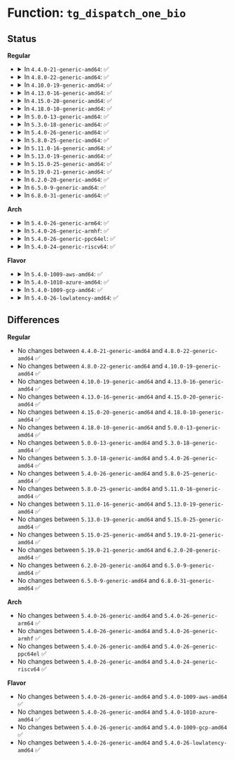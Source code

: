# Function: <code>tg_dispatch_one_bio</code>

## Status
<b>Regular</b>
<ul>
<li>
<details>
<summary>In <code>4.4.0-21-generic-amd64</code>: ✅</summary>

```c
void tg_dispatch_one_bio(struct throtl_grp * tg, bool rw)
```

```json
{
  "name": "tg_dispatch_one_bio",
  "collision_type": "Unique Static",
  "inline_type": "No",
  "funcs": [
    {
      "addr": 18446744071582888944,
      "name": "tg_dispatch_one_bio",
      "external": false,
      "loc": "block/blk-throttle.c:901",
      "file": "block/blk-throttle.c",
      "inline": "seen, unknown",
      "caller_inline": [],
      "caller_func": [
        "block/blk-throttle.c:throtl_pending_timer_fn",
        "block/blk-throttle.c:throtl_pending_timer_fn",
        "block/blk-throttle.c:tg_drain_bios",
        "block/blk-throttle.c:tg_drain_bios"
      ]
    }
  ],
  "symbols": [
    {
      "addr": 18446744071582888944,
      "name": "tg_dispatch_one_bio",
      "section": ".text",
      "bind": "STB_LOCAL",
      "size": 629
    }
  ]
}
```
</details>
</li>
<li>
<details>
<summary>In <code>4.8.0-22-generic-amd64</code>: ✅</summary>

```c
void tg_dispatch_one_bio(struct throtl_grp * tg, bool rw)
```

```json
{
  "name": "tg_dispatch_one_bio",
  "collision_type": "Unique Static",
  "inline_type": "No",
  "funcs": [
    {
      "addr": 18446744071583174624,
      "name": "tg_dispatch_one_bio",
      "external": false,
      "loc": "block/blk-throttle.c:897",
      "file": "block/blk-throttle.c",
      "inline": "seen, unknown",
      "caller_inline": [],
      "caller_func": [
        "block/blk-throttle.c:tg_drain_bios",
        "block/blk-throttle.c:tg_drain_bios",
        "block/blk-throttle.c:throtl_pending_timer_fn",
        "block/blk-throttle.c:throtl_pending_timer_fn"
      ]
    }
  ],
  "symbols": [
    {
      "addr": 18446744071583174624,
      "name": "tg_dispatch_one_bio",
      "section": ".text",
      "bind": "STB_LOCAL",
      "size": 485
    }
  ]
}
```
</details>
</li>
<li>
<details>
<summary>In <code>4.10.0-19-generic-amd64</code>: ✅</summary>

```c
void tg_dispatch_one_bio(struct throtl_grp * tg, bool rw)
```

```json
{
  "name": "tg_dispatch_one_bio",
  "collision_type": "Unique Static",
  "inline_type": "No",
  "funcs": [
    {
      "addr": 18446744071583285840,
      "name": "tg_dispatch_one_bio",
      "external": false,
      "loc": "block/blk-throttle.c:897",
      "file": "block/blk-throttle.c",
      "inline": "seen, unknown",
      "caller_inline": [],
      "caller_func": [
        "block/blk-throttle.c:tg_drain_bios",
        "block/blk-throttle.c:tg_drain_bios",
        "block/blk-throttle.c:throtl_pending_timer_fn",
        "block/blk-throttle.c:throtl_pending_timer_fn"
      ]
    }
  ],
  "symbols": [
    {
      "addr": 18446744071583285840,
      "name": "tg_dispatch_one_bio",
      "section": ".text",
      "bind": "STB_LOCAL",
      "size": 479
    }
  ]
}
```
</details>
</li>
<li>
<details>
<summary>In <code>4.13.0-16-generic-amd64</code>: ✅</summary>

```c
void tg_dispatch_one_bio(struct throtl_grp * tg, bool rw)
```

```json
{
  "name": "tg_dispatch_one_bio",
  "collision_type": "Unique Static",
  "inline_type": "No",
  "funcs": [
    {
      "addr": 18446744071583346256,
      "name": "tg_dispatch_one_bio",
      "external": false,
      "loc": "block/blk-throttle.c:1133",
      "file": "block/blk-throttle.c",
      "inline": "seen, unknown",
      "caller_inline": [],
      "caller_func": [
        "block/blk-throttle.c:tg_drain_bios",
        "block/blk-throttle.c:tg_drain_bios",
        "block/blk-throttle.c:throtl_select_dispatch",
        "block/blk-throttle.c:throtl_select_dispatch"
      ]
    }
  ],
  "symbols": [
    {
      "addr": 18446744071583346256,
      "name": "tg_dispatch_one_bio",
      "section": ".text",
      "bind": "STB_LOCAL",
      "size": 472
    }
  ]
}
```
</details>
</li>
<li>
<details>
<summary>In <code>4.15.0-20-generic-amd64</code>: ✅</summary>

```c
void tg_dispatch_one_bio(struct throtl_grp * tg, bool rw)
```

```json
{
  "name": "tg_dispatch_one_bio",
  "collision_type": "Unique Static",
  "inline_type": "No",
  "funcs": [
    {
      "addr": 18446744071583527632,
      "name": "tg_dispatch_one_bio",
      "external": false,
      "loc": "block/blk-throttle.c:1131",
      "file": "block/blk-throttle.c",
      "inline": "seen, unknown",
      "caller_inline": [],
      "caller_func": [
        "block/blk-throttle.c:tg_drain_bios",
        "block/blk-throttle.c:tg_drain_bios",
        "block/blk-throttle.c:throtl_select_dispatch",
        "block/blk-throttle.c:throtl_select_dispatch"
      ]
    }
  ],
  "symbols": [
    {
      "addr": 18446744071583527632,
      "name": "tg_dispatch_one_bio",
      "section": ".text",
      "bind": "STB_LOCAL",
      "size": 1421
    }
  ]
}
```
</details>
</li>
<li>
<details>
<summary>In <code>4.18.0-10-generic-amd64</code>: ✅</summary>

```c
void tg_dispatch_one_bio(struct throtl_grp * tg, bool rw)
```

```json
{
  "name": "tg_dispatch_one_bio",
  "collision_type": "Unique Static",
  "inline_type": "No",
  "funcs": [
    {
      "addr": 18446744071583742464,
      "name": "tg_dispatch_one_bio",
      "external": false,
      "loc": "block/blk-throttle.c:1129",
      "file": "block/blk-throttle.c",
      "inline": "seen, unknown",
      "caller_inline": [],
      "caller_func": [
        "block/blk-throttle.c:tg_drain_bios",
        "block/blk-throttle.c:tg_drain_bios",
        "block/blk-throttle.c:throtl_select_dispatch",
        "block/blk-throttle.c:throtl_select_dispatch"
      ]
    }
  ],
  "symbols": [
    {
      "addr": 18446744071583742464,
      "name": "tg_dispatch_one_bio",
      "section": ".text",
      "bind": "STB_LOCAL",
      "size": 1218
    }
  ]
}
```
</details>
</li>
<li>
<details>
<summary>In <code>5.0.0-13-generic-amd64</code>: ✅</summary>

```c
void tg_dispatch_one_bio(struct throtl_grp * tg, bool rw)
```

```json
{
  "name": "tg_dispatch_one_bio",
  "collision_type": "Unique Static",
  "inline_type": "No",
  "funcs": [
    {
      "addr": 18446744071583849968,
      "name": "tg_dispatch_one_bio",
      "external": false,
      "loc": "block/blk-throttle.c:1115",
      "file": "block/blk-throttle.c",
      "inline": "seen, unknown",
      "caller_inline": [],
      "caller_func": [
        "block/blk-throttle.c:tg_drain_bios",
        "block/blk-throttle.c:tg_drain_bios",
        "block/blk-throttle.c:throtl_select_dispatch",
        "block/blk-throttle.c:throtl_select_dispatch"
      ]
    }
  ],
  "symbols": [
    {
      "addr": 18446744071583849968,
      "name": "tg_dispatch_one_bio",
      "section": ".text",
      "bind": "STB_LOCAL",
      "size": 1208
    }
  ]
}
```
</details>
</li>
<li>
<details>
<summary>In <code>5.3.0-18-generic-amd64</code>: ✅</summary>

```c
void tg_dispatch_one_bio(struct throtl_grp * tg, bool rw)
```

```json
{
  "name": "tg_dispatch_one_bio",
  "collision_type": "Unique Static",
  "inline_type": "No",
  "funcs": [
    {
      "addr": 18446744071584040496,
      "name": "tg_dispatch_one_bio",
      "external": false,
      "loc": "block/blk-throttle.c:1112",
      "file": "block/blk-throttle.c",
      "inline": "seen, unknown",
      "caller_inline": [],
      "caller_func": [
        "block/blk-throttle.c:tg_drain_bios",
        "block/blk-throttle.c:tg_drain_bios",
        "block/blk-throttle.c:throtl_select_dispatch",
        "block/blk-throttle.c:throtl_select_dispatch"
      ]
    }
  ],
  "symbols": [
    {
      "addr": 18446744071584040496,
      "name": "tg_dispatch_one_bio",
      "section": ".text",
      "bind": "STB_LOCAL",
      "size": 1219
    }
  ]
}
```
</details>
</li>
<li>
<details>
<summary>In <code>5.4.0-26-generic-amd64</code>: ✅</summary>

```c
void tg_dispatch_one_bio(struct throtl_grp * tg, bool rw)
```

```json
{
  "name": "tg_dispatch_one_bio",
  "collision_type": "Unique Static",
  "inline_type": "No",
  "funcs": [
    {
      "addr": 18446744071584144320,
      "name": "tg_dispatch_one_bio",
      "external": false,
      "loc": "block/blk-throttle.c:1114",
      "file": "block/blk-throttle.c",
      "inline": "seen, unknown",
      "caller_inline": [],
      "caller_func": [
        "block/blk-throttle.c:tg_drain_bios",
        "block/blk-throttle.c:tg_drain_bios",
        "block/blk-throttle.c:throtl_select_dispatch",
        "block/blk-throttle.c:throtl_select_dispatch"
      ]
    }
  ],
  "symbols": [
    {
      "addr": 18446744071584144320,
      "name": "tg_dispatch_one_bio",
      "section": ".text",
      "bind": "STB_LOCAL",
      "size": 1331
    }
  ]
}
```
</details>
</li>
<li>
<details>
<summary>In <code>5.8.0-25-generic-amd64</code>: ✅</summary>

```c
void tg_dispatch_one_bio(struct throtl_grp * tg, bool rw)
```

```json
{
  "name": "tg_dispatch_one_bio",
  "collision_type": "Unique Static",
  "inline_type": "No",
  "funcs": [
    {
      "addr": 18446744071584539136,
      "name": "tg_dispatch_one_bio",
      "external": false,
      "loc": "block/blk-throttle.c:1132",
      "file": "block/blk-throttle.c",
      "inline": "seen, unknown",
      "caller_inline": [],
      "caller_func": [
        "block/blk-throttle.c:throtl_dispatch_tg",
        "block/blk-throttle.c:throtl_dispatch_tg"
      ]
    }
  ],
  "symbols": [
    {
      "addr": 18446744071584539136,
      "name": "tg_dispatch_one_bio",
      "section": ".text",
      "bind": "STB_LOCAL",
      "size": 448
    }
  ]
}
```
</details>
</li>
<li>
<details>
<summary>In <code>5.11.0-16-generic-amd64</code>: ✅</summary>

```c
void tg_dispatch_one_bio(struct throtl_grp * tg, bool rw)
```

```json
{
  "name": "tg_dispatch_one_bio",
  "collision_type": "Unique Static",
  "inline_type": "No",
  "funcs": [
    {
      "addr": 18446744071584651088,
      "name": "tg_dispatch_one_bio",
      "external": false,
      "loc": "block/blk-throttle.c:1142",
      "file": "block/blk-throttle.c",
      "inline": "seen, unknown",
      "caller_inline": [],
      "caller_func": [
        "block/blk-throttle.c:throtl_dispatch_tg",
        "block/blk-throttle.c:throtl_dispatch_tg"
      ]
    }
  ],
  "symbols": [
    {
      "addr": 18446744071584651088,
      "name": "tg_dispatch_one_bio",
      "section": ".text",
      "bind": "STB_LOCAL",
      "size": 457
    }
  ]
}
```
</details>
</li>
<li>
<details>
<summary>In <code>5.13.0-19-generic-amd64</code>: ✅</summary>

```c
void tg_dispatch_one_bio(struct throtl_grp * tg, bool rw)
```

```json
{
  "name": "tg_dispatch_one_bio",
  "collision_type": "Unique Static",
  "inline_type": "No",
  "funcs": [
    {
      "addr": 18446744071584678224,
      "name": "tg_dispatch_one_bio",
      "external": false,
      "loc": "block/blk-throttle.c:1142",
      "file": "block/blk-throttle.c",
      "inline": "seen, unknown",
      "caller_inline": [],
      "caller_func": [
        "block/blk-throttle.c:throtl_select_dispatch",
        "block/blk-throttle.c:throtl_select_dispatch"
      ]
    }
  ],
  "symbols": [
    {
      "addr": 18446744071584678224,
      "name": "tg_dispatch_one_bio",
      "section": ".text",
      "bind": "STB_LOCAL",
      "size": 457
    }
  ]
}
```
</details>
</li>
<li>
<details>
<summary>In <code>5.15.0-25-generic-amd64</code>: ✅</summary>

```c
void tg_dispatch_one_bio(struct throtl_grp * tg, bool rw)
```

```json
{
  "name": "tg_dispatch_one_bio",
  "collision_type": "Unique Static",
  "inline_type": "No",
  "funcs": [
    {
      "addr": 18446744071585099552,
      "name": "tg_dispatch_one_bio",
      "external": false,
      "loc": "block/blk-throttle.c:1153",
      "file": "block/blk-throttle.c",
      "inline": "seen, unknown",
      "caller_inline": [],
      "caller_func": [
        "block/blk-throttle.c:throtl_select_dispatch",
        "block/blk-throttle.c:throtl_select_dispatch"
      ]
    }
  ],
  "symbols": [
    {
      "addr": 18446744071585099552,
      "name": "tg_dispatch_one_bio",
      "section": ".text",
      "bind": "STB_LOCAL",
      "size": 882
    }
  ]
}
```
</details>
</li>
<li>
<details>
<summary>In <code>5.19.0-21-generic-amd64</code>: ✅</summary>

```c
void tg_dispatch_one_bio(struct throtl_grp * tg, bool rw)
```

```json
{
  "name": "tg_dispatch_one_bio",
  "collision_type": "Unique Static",
  "inline_type": "No",
  "funcs": [
    {
      "addr": 18446744071585826352,
      "name": "tg_dispatch_one_bio",
      "external": false,
      "loc": "block/blk-throttle.c:1011",
      "file": "block/blk-throttle.c",
      "inline": "seen, unknown",
      "caller_inline": [],
      "caller_func": [
        "block/blk-throttle.c:throtl_select_dispatch",
        "block/blk-throttle.c:throtl_select_dispatch"
      ]
    }
  ],
  "symbols": [
    {
      "addr": 18446744071585826352,
      "name": "tg_dispatch_one_bio",
      "section": ".text",
      "bind": "STB_LOCAL",
      "size": 909
    }
  ]
}
```
</details>
</li>
<li>
<details>
<summary>In <code>6.2.0-20-generic-amd64</code>: ✅</summary>

```c
void tg_dispatch_one_bio(struct throtl_grp * tg, bool rw)
```

```json
{
  "name": "tg_dispatch_one_bio",
  "collision_type": "Unique Static",
  "inline_type": "No",
  "funcs": [
    {
      "addr": 18446744071586607168,
      "name": "tg_dispatch_one_bio",
      "external": false,
      "loc": "block/blk-throttle.c:1040",
      "file": "block/blk-throttle.c",
      "inline": "seen, unknown",
      "caller_inline": [],
      "caller_func": [
        "block/blk-throttle.c:throtl_pending_timer_fn",
        "block/blk-throttle.c:throtl_pending_timer_fn"
      ]
    }
  ],
  "symbols": [
    {
      "addr": 18446744071586607168,
      "name": "tg_dispatch_one_bio",
      "section": ".text",
      "bind": "STB_LOCAL",
      "size": 914
    }
  ]
}
```
</details>
</li>
<li>
<details>
<summary>In <code>6.5.0-9-generic-amd64</code>: ✅</summary>

```c
void tg_dispatch_one_bio(struct throtl_grp * tg, bool rw)
```

```json
{
  "name": "tg_dispatch_one_bio",
  "collision_type": "Unique Static",
  "inline_type": "No",
  "funcs": [
    {
      "addr": 18446744071586865408,
      "name": "tg_dispatch_one_bio",
      "external": false,
      "loc": "block/blk-throttle.c:1039",
      "file": "block/blk-throttle.c",
      "inline": "seen, unknown",
      "caller_inline": [],
      "caller_func": [
        "block/blk-throttle.c:throtl_pending_timer_fn",
        "block/blk-throttle.c:throtl_pending_timer_fn"
      ]
    }
  ],
  "symbols": [
    {
      "addr": 18446744071586865408,
      "name": "tg_dispatch_one_bio",
      "section": ".text",
      "bind": "STB_LOCAL",
      "size": 919
    }
  ]
}
```
</details>
</li>
<li>
<details>
<summary>In <code>6.8.0-31-generic-amd64</code>: ✅</summary>

```c
void tg_dispatch_one_bio(struct throtl_grp * tg, bool rw)
```

```json
{
  "name": "tg_dispatch_one_bio",
  "collision_type": "Unique Static",
  "inline_type": "No",
  "funcs": [
    {
      "addr": 18446744071587143232,
      "name": "tg_dispatch_one_bio",
      "external": false,
      "loc": "block/blk-throttle.c:1045",
      "file": "block/blk-throttle.c",
      "inline": "seen, unknown",
      "caller_inline": [],
      "caller_func": [
        "block/blk-throttle.c:throtl_pending_timer_fn",
        "block/blk-throttle.c:throtl_pending_timer_fn"
      ]
    }
  ],
  "symbols": [
    {
      "addr": 18446744071587143232,
      "name": "tg_dispatch_one_bio",
      "section": ".text",
      "bind": "STB_LOCAL",
      "size": 919
    }
  ]
}
```
</details>
</li>
</ul>
<b>Arch</b>
<ul>
<li>
<details>
<summary>In <code>5.4.0-26-generic-arm64</code>: ✅</summary>

```c
void tg_dispatch_one_bio(struct throtl_grp * tg, bool rw)
```

```json
{
  "name": "tg_dispatch_one_bio",
  "collision_type": "Unique Static",
  "inline_type": "No",
  "funcs": [
    {
      "addr": 18446603336495994968,
      "name": "tg_dispatch_one_bio",
      "external": false,
      "loc": "block/blk-throttle.c:1114",
      "file": "block/blk-throttle.c",
      "inline": "seen, unknown",
      "caller_inline": [],
      "caller_func": [
        "block/blk-throttle.c:tg_drain_bios",
        "block/blk-throttle.c:tg_drain_bios",
        "block/blk-throttle.c:throtl_select_dispatch",
        "block/blk-throttle.c:throtl_select_dispatch"
      ]
    }
  ],
  "symbols": [
    {
      "addr": 18446603336495994968,
      "name": "tg_dispatch_one_bio",
      "section": ".text",
      "bind": "STB_LOCAL",
      "size": 1224
    }
  ]
}
```
</details>
</li>
<li>
<details>
<summary>In <code>5.4.0-26-generic-armhf</code>: ✅</summary>

```c
void tg_dispatch_one_bio(struct throtl_grp * tg, bool rw)
```

```json
{
  "name": "tg_dispatch_one_bio",
  "collision_type": "Unique Static",
  "inline_type": "No",
  "funcs": [
    {
      "addr": 3229335416,
      "name": "tg_dispatch_one_bio",
      "external": false,
      "loc": "block/blk-throttle.c:1114",
      "file": "block/blk-throttle.c",
      "inline": "seen, unknown",
      "caller_inline": [],
      "caller_func": [
        "block/blk-throttle.c:tg_drain_bios",
        "block/blk-throttle.c:tg_drain_bios",
        "block/blk-throttle.c:throtl_select_dispatch",
        "block/blk-throttle.c:throtl_select_dispatch"
      ]
    }
  ],
  "symbols": [
    {
      "addr": 3229335416,
      "name": "tg_dispatch_one_bio",
      "section": ".text",
      "bind": "STB_LOCAL",
      "size": 1504
    }
  ]
}
```
</details>
</li>
<li>
<details>
<summary>In <code>5.4.0-26-generic-ppc64el</code>: ✅</summary>

```c
void tg_dispatch_one_bio(struct throtl_grp * tg, bool rw)
```

```json
{
  "name": "tg_dispatch_one_bio",
  "collision_type": "Unique Static",
  "inline_type": "No",
  "funcs": [
    {
      "addr": 13835058055290222656,
      "name": "tg_dispatch_one_bio",
      "external": false,
      "loc": "block/blk-throttle.c:1114",
      "file": "block/blk-throttle.c",
      "inline": "seen, unknown",
      "caller_inline": [],
      "caller_func": [
        "block/blk-throttle.c:tg_drain_bios",
        "block/blk-throttle.c:tg_drain_bios",
        "block/blk-throttle.c:throtl_select_dispatch",
        "block/blk-throttle.c:throtl_select_dispatch"
      ]
    }
  ],
  "symbols": [
    {
      "addr": 13835058055290222656,
      "name": "tg_dispatch_one_bio",
      "section": ".text",
      "bind": "STB_LOCAL",
      "size": 1556
    }
  ]
}
```
</details>
</li>
<li>
<details>
<summary>In <code>5.4.0-24-generic-riscv64</code>: ✅</summary>

```c
void tg_dispatch_one_bio(struct throtl_grp * tg, bool rw)
```

```json
{
  "name": "tg_dispatch_one_bio",
  "collision_type": "Unique Static",
  "inline_type": "No",
  "funcs": [
    {
      "addr": 18446743936275091796,
      "name": "tg_dispatch_one_bio",
      "external": false,
      "loc": "block/blk-throttle.c:1114",
      "file": "block/blk-throttle.c",
      "inline": "seen, unknown",
      "caller_inline": [],
      "caller_func": [
        "block/blk-throttle.c:tg_drain_bios",
        "block/blk-throttle.c:tg_drain_bios",
        "block/blk-throttle.c:throtl_select_dispatch",
        "block/blk-throttle.c:throtl_select_dispatch"
      ]
    }
  ],
  "symbols": [
    {
      "addr": 18446743936275091796,
      "name": "tg_dispatch_one_bio",
      "section": ".text",
      "bind": "STB_LOCAL",
      "size": 1010
    }
  ]
}
```
</details>
</li>
</ul>
<b>Flavor</b>
<ul>
<li>
<details>
<summary>In <code>5.4.0-1009-aws-amd64</code>: ✅</summary>

```c
void tg_dispatch_one_bio(struct throtl_grp * tg, bool rw)
```

```json
{
  "name": "tg_dispatch_one_bio",
  "collision_type": "Unique Static",
  "inline_type": "No",
  "funcs": [
    {
      "addr": 18446744071584113056,
      "name": "tg_dispatch_one_bio",
      "external": false,
      "loc": "block/blk-throttle.c:1114",
      "file": "block/blk-throttle.c",
      "inline": "seen, unknown",
      "caller_inline": [],
      "caller_func": [
        "block/blk-throttle.c:tg_drain_bios",
        "block/blk-throttle.c:tg_drain_bios",
        "block/blk-throttle.c:throtl_select_dispatch",
        "block/blk-throttle.c:throtl_select_dispatch"
      ]
    }
  ],
  "symbols": [
    {
      "addr": 18446744071584113056,
      "name": "tg_dispatch_one_bio",
      "section": ".text",
      "bind": "STB_LOCAL",
      "size": 1331
    }
  ]
}
```
</details>
</li>
<li>
<details>
<summary>In <code>5.4.0-1010-azure-amd64</code>: ✅</summary>

```c
void tg_dispatch_one_bio(struct throtl_grp * tg, bool rw)
```

```json
{
  "name": "tg_dispatch_one_bio",
  "collision_type": "Unique Static",
  "inline_type": "No",
  "funcs": [
    {
      "addr": 18446744071584048736,
      "name": "tg_dispatch_one_bio",
      "external": false,
      "loc": "block/blk-throttle.c:1114",
      "file": "block/blk-throttle.c",
      "inline": "seen, unknown",
      "caller_inline": [],
      "caller_func": [
        "block/blk-throttle.c:tg_drain_bios",
        "block/blk-throttle.c:tg_drain_bios",
        "block/blk-throttle.c:throtl_select_dispatch",
        "block/blk-throttle.c:throtl_select_dispatch"
      ]
    }
  ],
  "symbols": [
    {
      "addr": 18446744071584048736,
      "name": "tg_dispatch_one_bio",
      "section": ".text",
      "bind": "STB_LOCAL",
      "size": 1331
    }
  ]
}
```
</details>
</li>
<li>
<details>
<summary>In <code>5.4.0-1009-gcp-amd64</code>: ✅</summary>

```c
void tg_dispatch_one_bio(struct throtl_grp * tg, bool rw)
```

```json
{
  "name": "tg_dispatch_one_bio",
  "collision_type": "Unique Static",
  "inline_type": "No",
  "funcs": [
    {
      "addr": 18446744071584096816,
      "name": "tg_dispatch_one_bio",
      "external": false,
      "loc": "block/blk-throttle.c:1114",
      "file": "block/blk-throttle.c",
      "inline": "seen, unknown",
      "caller_inline": [],
      "caller_func": [
        "block/blk-throttle.c:tg_drain_bios",
        "block/blk-throttle.c:tg_drain_bios",
        "block/blk-throttle.c:throtl_select_dispatch",
        "block/blk-throttle.c:throtl_select_dispatch"
      ]
    }
  ],
  "symbols": [
    {
      "addr": 18446744071584096816,
      "name": "tg_dispatch_one_bio",
      "section": ".text",
      "bind": "STB_LOCAL",
      "size": 1331
    }
  ]
}
```
</details>
</li>
<li>
<details>
<summary>In <code>5.4.0-26-lowlatency-amd64</code>: ✅</summary>

```c
void tg_dispatch_one_bio(struct throtl_grp * tg, bool rw)
```

```json
{
  "name": "tg_dispatch_one_bio",
  "collision_type": "Unique Static",
  "inline_type": "No",
  "funcs": [
    {
      "addr": 18446744071584200016,
      "name": "tg_dispatch_one_bio",
      "external": false,
      "loc": "block/blk-throttle.c:1114",
      "file": "block/blk-throttle.c",
      "inline": "seen, unknown",
      "caller_inline": [],
      "caller_func": [
        "block/blk-throttle.c:tg_drain_bios",
        "block/blk-throttle.c:tg_drain_bios",
        "block/blk-throttle.c:throtl_select_dispatch",
        "block/blk-throttle.c:throtl_select_dispatch"
      ]
    }
  ],
  "symbols": [
    {
      "addr": 18446744071584200016,
      "name": "tg_dispatch_one_bio",
      "section": ".text",
      "bind": "STB_LOCAL",
      "size": 1577
    }
  ]
}
```
</details>
</li>
</ul>

## Differences
<b>Regular</b>
<ul>
<li>
No changes between <code>4.4.0-21-generic-amd64</code> and <code>4.8.0-22-generic-amd64</code> ✅
</li>
<li>
No changes between <code>4.8.0-22-generic-amd64</code> and <code>4.10.0-19-generic-amd64</code> ✅
</li>
<li>
No changes between <code>4.10.0-19-generic-amd64</code> and <code>4.13.0-16-generic-amd64</code> ✅
</li>
<li>
No changes between <code>4.13.0-16-generic-amd64</code> and <code>4.15.0-20-generic-amd64</code> ✅
</li>
<li>
No changes between <code>4.15.0-20-generic-amd64</code> and <code>4.18.0-10-generic-amd64</code> ✅
</li>
<li>
No changes between <code>4.18.0-10-generic-amd64</code> and <code>5.0.0-13-generic-amd64</code> ✅
</li>
<li>
No changes between <code>5.0.0-13-generic-amd64</code> and <code>5.3.0-18-generic-amd64</code> ✅
</li>
<li>
No changes between <code>5.3.0-18-generic-amd64</code> and <code>5.4.0-26-generic-amd64</code> ✅
</li>
<li>
No changes between <code>5.4.0-26-generic-amd64</code> and <code>5.8.0-25-generic-amd64</code> ✅
</li>
<li>
No changes between <code>5.8.0-25-generic-amd64</code> and <code>5.11.0-16-generic-amd64</code> ✅
</li>
<li>
No changes between <code>5.11.0-16-generic-amd64</code> and <code>5.13.0-19-generic-amd64</code> ✅
</li>
<li>
No changes between <code>5.13.0-19-generic-amd64</code> and <code>5.15.0-25-generic-amd64</code> ✅
</li>
<li>
No changes between <code>5.15.0-25-generic-amd64</code> and <code>5.19.0-21-generic-amd64</code> ✅
</li>
<li>
No changes between <code>5.19.0-21-generic-amd64</code> and <code>6.2.0-20-generic-amd64</code> ✅
</li>
<li>
No changes between <code>6.2.0-20-generic-amd64</code> and <code>6.5.0-9-generic-amd64</code> ✅
</li>
<li>
No changes between <code>6.5.0-9-generic-amd64</code> and <code>6.8.0-31-generic-amd64</code> ✅
</li>
</ul>
<b>Arch</b>
<ul>
<li>
No changes between <code>5.4.0-26-generic-amd64</code> and <code>5.4.0-26-generic-arm64</code> ✅
</li>
<li>
No changes between <code>5.4.0-26-generic-amd64</code> and <code>5.4.0-26-generic-armhf</code> ✅
</li>
<li>
No changes between <code>5.4.0-26-generic-amd64</code> and <code>5.4.0-26-generic-ppc64el</code> ✅
</li>
<li>
No changes between <code>5.4.0-26-generic-amd64</code> and <code>5.4.0-24-generic-riscv64</code> ✅
</li>
</ul>
<b>Flavor</b>
<ul>
<li>
No changes between <code>5.4.0-26-generic-amd64</code> and <code>5.4.0-1009-aws-amd64</code> ✅
</li>
<li>
No changes between <code>5.4.0-26-generic-amd64</code> and <code>5.4.0-1010-azure-amd64</code> ✅
</li>
<li>
No changes between <code>5.4.0-26-generic-amd64</code> and <code>5.4.0-1009-gcp-amd64</code> ✅
</li>
<li>
No changes between <code>5.4.0-26-generic-amd64</code> and <code>5.4.0-26-lowlatency-amd64</code> ✅
</li>
</ul>
